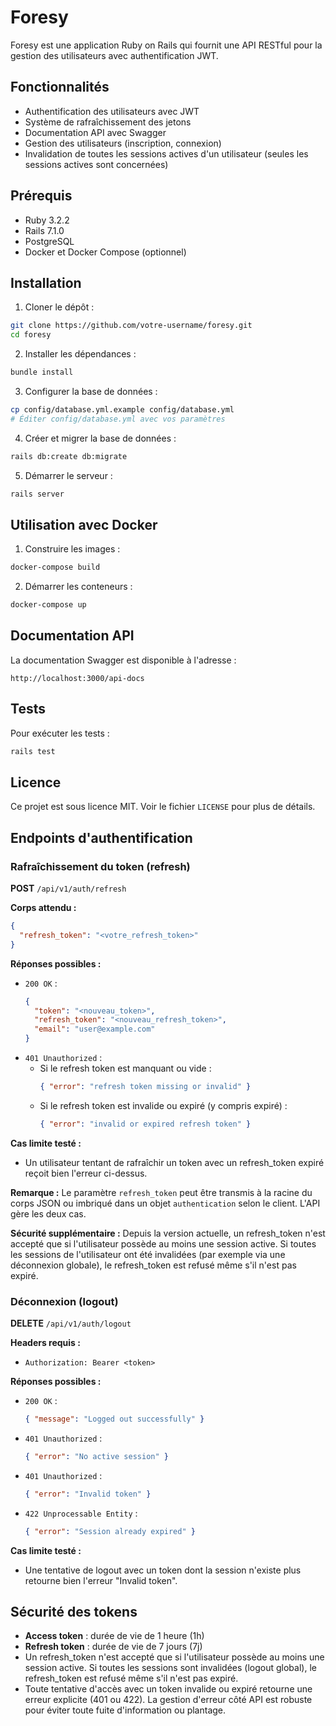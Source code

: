 # Foresy

Foresy est une application Ruby on Rails qui fournit une API RESTful pour la gestion des utilisateurs avec authentification JWT.

## Fonctionnalités

- Authentification des utilisateurs avec JWT
- Système de rafraîchissement des jetons
- Documentation API avec Swagger
- Gestion des utilisateurs (inscription, connexion)
- Invalidation de toutes les sessions actives d'un utilisateur (seules les sessions actives sont concernées)

## Prérequis

- Ruby 3.2.2
- Rails 7.1.0
- PostgreSQL
- Docker et Docker Compose (optionnel)

## Installation

1. Cloner le dépôt :
```bash
git clone https://github.com/votre-username/foresy.git
cd foresy
```

2. Installer les dépendances :
```bash
bundle install
```

3. Configurer la base de données :
```bash
cp config/database.yml.example config/database.yml
# Éditer config/database.yml avec vos paramètres
```

4. Créer et migrer la base de données :
```bash
rails db:create db:migrate
```

5. Démarrer le serveur :
```bash
rails server
```

## Utilisation avec Docker

1. Construire les images :
```bash
docker-compose build
```

2. Démarrer les conteneurs :
```bash
docker-compose up
```

## Documentation API

La documentation Swagger est disponible à l'adresse :
```
http://localhost:3000/api-docs
```

## Tests

Pour exécuter les tests :
```bash
rails test
```

## Licence

Ce projet est sous licence MIT. Voir le fichier `LICENSE` pour plus de détails.

## Endpoints d'authentification

### Rafraîchissement du token (refresh)

**POST** `/api/v1/auth/refresh`

**Corps attendu :**
```json
{
  "refresh_token": "<votre_refresh_token>"
}
```

**Réponses possibles :**
- `200 OK` :
  ```json
  {
    "token": "<nouveau_token>",
    "refresh_token": "<nouveau_refresh_token>",
    "email": "user@example.com"
  }
  ```
- `401 Unauthorized` :
  - Si le refresh token est manquant ou vide :
    ```json
    { "error": "refresh token missing or invalid" }
    ```
  - Si le refresh token est invalide ou expiré (y compris expiré) :
    ```json
    { "error": "invalid or expired refresh token" }
    ```

**Cas limite testé :**
- Un utilisateur tentant de rafraîchir un token avec un refresh_token expiré reçoit bien l'erreur ci-dessus.

**Remarque :**
Le paramètre `refresh_token` peut être transmis à la racine du corps JSON ou imbriqué dans un objet `authentication` selon le client. L'API gère les deux cas.

**Sécurité supplémentaire :**
Depuis la version actuelle, un refresh_token n'est accepté que si l'utilisateur possède au moins une session active. Si toutes les sessions de l'utilisateur ont été invalidées (par exemple via une déconnexion globale), le refresh_token est refusé même s'il n'est pas expiré.

### Déconnexion (logout)

**DELETE** `/api/v1/auth/logout`

**Headers requis :**
- `Authorization: Bearer <token>`

**Réponses possibles :**
- `200 OK` :
  ```json
  { "message": "Logged out successfully" }
  ```
- `401 Unauthorized` :
  ```json
  { "error": "No active session" }
  ```
- `401 Unauthorized` :
  ```json
  { "error": "Invalid token" }
  ```
- `422 Unprocessable Entity` :
  ```json
  { "error": "Session already expired" }
  ```

**Cas limite testé :**
- Une tentative de logout avec un token dont la session n'existe plus retourne bien l'erreur "Invalid token".

## Sécurité des tokens

- **Access token** : durée de vie de 1 heure (1h)
- **Refresh token** : durée de vie de 7 jours (7j)
- Un refresh_token n'est accepté que si l'utilisateur possède au moins une session active. Si toutes les sessions sont invalidées (logout global), le refresh_token est refusé même s'il n'est pas expiré.
- Toute tentative d'accès avec un token invalide ou expiré retourne une erreur explicite (401 ou 422). La gestion d'erreur côté API est robuste pour éviter toute fuite d'information ou plantage.
